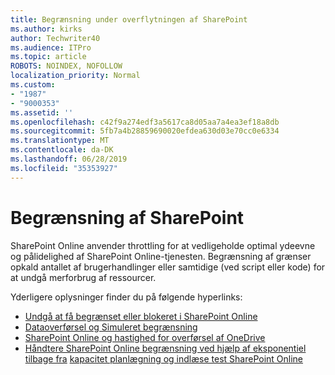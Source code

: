 ```yaml
---
title: Begrænsning under overflytningen af SharePoint
ms.author: kirks
author: Techwriter40
ms.audience: ITPro
ms.topic: article
ROBOTS: NOINDEX, NOFOLLOW
localization_priority: Normal
ms.custom:
- "1987"
- "9000353"
ms.assetid: ''
ms.openlocfilehash: c42f9a274edf3a5617ca8d05aa7a4ea3ef18a8db
ms.sourcegitcommit: 5fb7a4b28859690020efdea630d03e70cc0e6334
ms.translationtype: MT
ms.contentlocale: da-DK
ms.lasthandoff: 06/28/2019
ms.locfileid: "35353927"
---
```

# <a name="sharepoint-throttling"></a>Begrænsning af SharePoint

SharePoint Online anvender throttling for at vedligeholde optimal ydeevne og pålidelighed af SharePoint Online-tjenesten. Begrænsning af grænser opkald antallet af brugerhandlinger eller samtidige (ved script eller kode) for at undgå merforbrug af ressourcer.

Yderligere oplysninger finder du på følgende hyperlinks:

- [Undgå at få begrænset eller blokeret i SharePoint Online](https://docs.microsoft.com/sharepoint/dev/general-development/how-to-avoid-getting-throttled-or-blocked-in-sharepoint-online)
- [Dataoverførsel og Simuleret begrænsning](https://blogs.technet.microsoft.com/sposupport/2017/08/12/data-migration-and-spo-service-throttling/)
- [SharePoint Online og hastighed for overførsel af OneDrive](https://docs.microsoft.com/sharepointmigration/sharepoint-online-and-onedrive-migration-speed)
- [Håndtere SharePoint Online begrænsning ved hjælp af eksponentiel tilbage fra](https://docs.microsoft.com/sharepoint/dev/solution-guidance/handle-sharepoint-online-throttling-by-using-exponential-back-off)
[kapacitet planlægning og indlæse test SharePoint Online](https://support.office.com/article/Capacity-planning-and-load-testing-SharePoint-Online-c932bd9b-fb9a-47ab-a330-6979d03688c0)